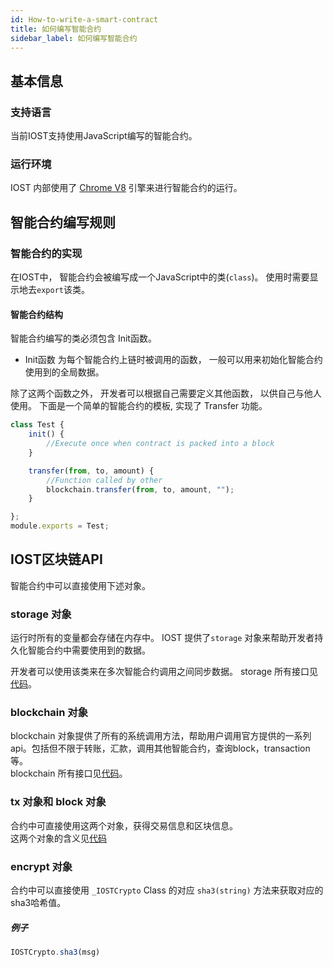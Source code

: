 ```yaml
---
id: How-to-write-a-smart-contract
title: 如何编写智能合约
sidebar_label: 如何编写智能合约
---
```


## 基本信息

### 支持语言

当前IOST支持使用JavaScript编写的智能合约。

### 运行环境

IOST 内部使用了 [Chrome V8](https://developers.google.com/v8) 引擎来进行智能合约的运行。

## 智能合约编写规则

### 智能合约的实现

在IOST中， 智能合约会被编写成一个JavaScript中的类(```class```)。 使用时需要显示地去```export```该类。

#### 智能合约结构

智能合约编写的类必须包含 Init函数。   

- Init函数 为每个智能合约上链时被调用的函数， 一般可以用来初始化智能合约使用到的全局数据。

除了这两个函数之外， 开发者可以根据自己需要定义其他函数， 以供自己与他人使用。 下面是一个简单的智能合约的模板, 实现了 Transfer 功能。

```javascript
class Test {
    init() {
        //Execute once when contract is packed into a block
    }

    transfer(from, to, amount) {
        //Function called by other
        blockchain.transfer(from, to, amount, "");
    }

};
module.exports = Test;
```

## IOST区块链API
智能合约中可以直接使用下述对象。

### storage 对象

运行时所有的变量都会存储在内存中。 IOST 提供了```storage``` 对象来帮助开发者持久化智能合约中需要使用到的数据。

开发者可以使用该类来在多次智能合约调用之间同步数据。
storage 所有接口见[代码](https://github.com/iost-official/go-iost/blob/master/vm/v8vm/v8/libjs/storage.js)。

### blockchain 对象

blockchain 对象提供了所有的系统调用方法，帮助用户调用官方提供的一系列api。包括但不限于转账，汇款，调用其他智能合约，查询block，transaction等。   
blockchain 所有接口见[代码](https://github.com/iost-official/go-iost/blob/master/vm/v8vm/v8/libjs/blockchain.js)。

### tx 对象和 block 对象
合约中可直接使用这两个对象，获得交易信息和区块信息。   
这两个对象的含义见[代码](https://github.com/iost-official/go-iost/blob/master/vm/v8vm/v8/sandbox.cc#L29)

### encrypt 对象
合约中可以直接使用 ```_IOSTCrypto``` Class 的对应 ```sha3(string)``` 方法来获取对应的sha3哈希值。
##### 例子

```js
IOSTCrypto.sha3(msg)
```


